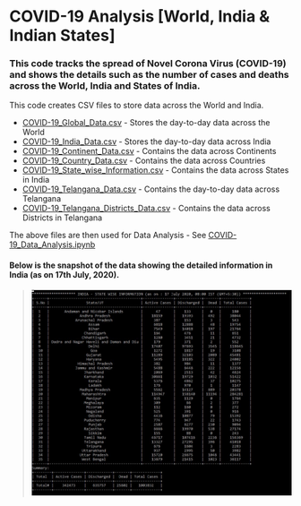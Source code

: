 # COVID-19 Analysis [World, India & Indian States]

### This code tracks the spread of Novel Corona Virus (COVID-19) and shows the details such as the number of cases and deaths across the World, India and States of India.

This code creates CSV files to store data across the World and India.
  * [COVID-19_Global_Data.csv](COVID-19_Global_Data.csv) - Stores the day-to-day data across the World
  * [COVID-19_India_Data.csv](COVID-19_India_Data.csv) - Stores the day-to-day data across India
  * [COVID-19_Continent_Data.csv](COVID-19_Continent_Data.csv) - Contains the data across Continents
  * [COVID-19_Country_Data.csv](COVID-19_Country_Data.csv) - Contains the data across Countries
  * [COVID-19_State_wise_Information.csv](COVID-19_State_wise_Information.csv) - Contains the data across States in India
  * [COVID-19_Telangana_Data.csv](COVID-19_Telangana_Data.csv) - Contains the day-to-day data across Telangana
  * [COVID-19_Telangana_Districts_Data.csv](COVID-19_Telangana_Districts_Data.csv) - Contains the data across Districts in Telangana



The above files are then used for Data Analysis - See [COVID-19_Data_Analysis.ipynb](https://github.com/Ram-95/Corona-Tracker/blob/master/COVID-19_Data_Analysis.ipynb)

#### Below is the snapshot of the data showing the detailed information in India (as on 17th July, 2020).

> ![India-result](https://raw.githubusercontent.com/Ram-95/Corona-Tracker/master/india_data.JPG)
